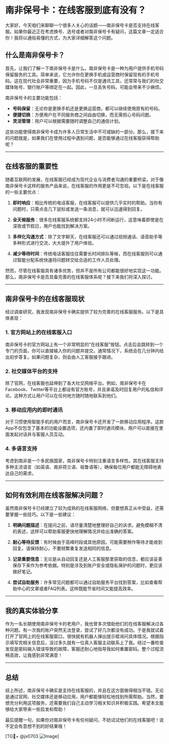 # 南非保号卡：在线客服到底有没有？

大家好，今天咱们来聊聊一个很多人关心的话题——南非保号卡是否支持在线客服。如果你最近正在考虑换号、选号或者对南非保号卡有疑问，这篇文章一定适合你！我将以通俗易懂的方式，为大家详细解答这个问题。

## 什么是南非保号卡？

首先，让我们了解一下南非保号卡是什么。南非保号卡是一种为用户提供手机号码保留服务的工具。简单来说，它允许你在更换手机或运营商时保留现有的手机号码。这在现代社会非常重要，因为手机号码不仅是通讯工具，还常常与我们的社交媒体账号、银行账户等绑定在一起。因此，一旦丢失号码，可能会带来不少麻烦。

南非保号卡的主要功能包括：
- **号码保留**：无论你是更换手机还是更换运营商，都可以继续使用原有的号码。
- **便捷切换**：方便用户在不同服务商之间自由切换，而无需担心号码问题。
- **灵活管理**：用户可以根据需要随时调整自己的通信计划。

这些功能使得南非保号卡成为许多人日常生活中不可或缺的一部分。那么，接下来的问题就是，如果我们在使用过程中遇到问题，是否能够通过在线客服获得帮助呢？

---

## 在线客服的重要性

随着互联网的发展，在线客服已经成为现代企业与消费者沟通的重要桥梁。对于像南非保号卡这样的服务产品来说，在线客服的作用更是不可忽视。以下是在线客服的一些主要优点：

1. **即时响应**：相比传统的电话客服，在线客服可以提供几乎实时的帮助。当你有问题时，只需点击几下鼠标或发送一条消息，就可以迅速得到回复。
   
2. **全天候服务**：很多在线客服系统都支持24小时不间断运行，这意味着即使是在深夜或节假日，用户也能找到解决方案。

3. **多样化沟通方式**：除了文字聊天，在线客服还可以通过视频通话、语音助手等多种形式进行交流，大大提升了用户体验。

4. **减少等待时间**：传统电话客服往往需要长时间排队等候，而在线客服则可以通过智能分配系统快速将问题转交给合适的工作人员处理。

然而，尽管在线客服具有诸多优势，但并不是所有公司都能很好地实现这一功能。那么，南非保号卡是否具备完善的在线客服体系呢？接下来我们将深入探讨。

---

## 南非保号卡的在线客服现状

经过调查研究，我发现南非保号卡确实提供了较为完善的在线客服服务。以下是具体表现：

### 1. 官方网站上的在线客服入口

南非保号卡的官方网站上有一个非常明显的“在线客服”按钮。点击后会跳转到一个专门的页面，你可以直接输入你的问题并提交。通常情况下，系统会在几分钟内给出初步答复。如果问题复杂，则会由人工客服接手跟进。

### 2. 社交媒体平台的支持

除了官网，在线客服也延伸到了各大社交网络平台。例如，南非保号卡在Facebook、Twitter等平台上都设有官方账号，并且承诺及时回复用户的私信和评论。这种方式让用户可以在任何地方随时随地联系到他们。

### 3. 移动应用内的即时通讯

对于习惯使用智能手机的用户而言，南非保号卡还开发了一款移动应用程序。这款App不仅包含了基本的功能设置选项，还内置了即时通讯模块，用户可以直接在里面发起对话并与客服人员互动。

### 4. 多语言支持

考虑到南非是一个多民族国家，南非保号卡特别注重语言多样性。其在线客服支持多种主流语言（如英语、南非荷兰语、祖鲁语等），确保每位用户都能无障碍地表达自己的需求。

---

## 如何有效利用在线客服解决问题？

虽然南非保号卡已经建立了较为成熟的在线客服网络，但要想真正从中受益，还需要掌握一些技巧。以下是一些建议：

1. **明确问题描述**：在提问之前，请尽量清楚地整理好自己的诉求。避免模糊不清的表述，这样可以帮助客服更快地理解情况并给出准确的答案。

2. **耐心等待反馈**：有时候由于高峰时段或其他原因，可能需要稍作等待才能收到回复。请保持耐心，不要频繁重复发送相同的信息。

3. **记录重要信息**：无论是从自动回复还是人工客服那里获取的信息，都应该妥善保存下来作为参考依据。特别是涉及到账户安全或隐私保护的问题时，更应该做好笔记。

4. **尝试自助服务**：许多常见问题都可以通过自助服务平台找到答案，比如查看帮助中心的文章或者FAQ列表。这样既能节省时间又能提高效率。

---

## 我的真实体验分享

作为一名长期使用南非保号卡的老用户，我也曾多次借助他们的在线客服解决过各种问题。有一次我的账户突然无法登录，尝试了好几次都没有成功。于是我就试着打开了官网上的在线客服窗口，很快就有机器人弹出提示框询问具体情况。根据指示填写完相关信息后，没过多久就有一位真人客服主动联系上了我。经过一番检查发现是密码输入错误导致的故障，客服还耐心地指导我如何重置密码。整个过程流畅高效，让我感到非常满意！

---

## 总结

综上所述，南非保号卡确实是支持在线客服的，并且在这方面做得相当不错。无论是通过官网、社交媒体还是移动应用，用户都能够轻松地找到所需帮助。当然，要想充分利用这项服务，还需要我们自己主动学习相关知识并积极实践。希望本文能够给大家带来一些启发和帮助！

最后提醒一句，如果你对南非保号卡有任何疑问，不妨试试他们的在线客服吧！说不定会有意想不到的好结果哦！

[TG💪+ @jx0703 ![Image](https://github.com/user-attachments/assets/dbca1d08-cadb-493c-b0ec-ad6f7a83f270)]